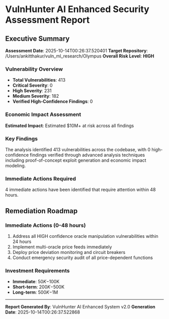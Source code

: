 # VulnHunter AI Enhanced Security Assessment Report

## Executive Summary

**Assessment Date**: 2025-10-14T00:26:37.520401
**Target Repository**: /Users/ankitthakur/vuln_ml_research/Olympus
**Overall Risk Level**: **HIGH**

### Vulnerability Overview
- **Total Vulnerabilities**: 413
- **Critical Severity**: 0
- **High Severity**: 231
- **Medium Severity**: 182
- **Verified High-Confidence Findings**: 0

### Economic Impact Assessment
**Estimated Impact**: Estimated $10M+ at risk across all findings

### Key Findings
The analysis identified 413 vulnerabilities across the codebase, with 0 high-confidence findings verified through advanced analysis techniques including proof-of-concept exploit generation and economic impact modeling.

### Immediate Actions Required
4 immediate actions have been identified that require attention within 48 hours.

## Remediation Roadmap

### Immediate Actions (0-48 hours)
1. Address all HIGH confidence oracle manipulation vulnerabilities within 24 hours
2. Implement multi-oracle price feeds immediately
3. Deploy price deviation monitoring and circuit breakers
4. Conduct emergency security audit of all price-dependent functions

### Investment Requirements
- **Immediate**: $50K-$100K
- **Short-term**: $200K-$500K
- **Long-term**: $500K-$1M

---

**Report Generated By**: VulnHunter AI Enhanced System v2.0
**Generation Date**: 2025-10-14T00:26:37.522868
